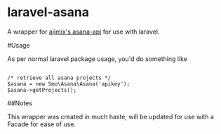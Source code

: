 laravel-asana
=============

A wrapper for [ajimix's asana-api](https://github.com/ajimix/asana-api-php-class) for use with laravel.

#Usage

As per normal laravel package usage, you'd do something like 

<code>
/* retrieve all asana projects */
$asana = new Smo\Asana\Asana('apikey');
$asana->getProjects();
</code>

##Notes

This wrapper was created in much haste, will be updated for use with a Facade for ease of use.

